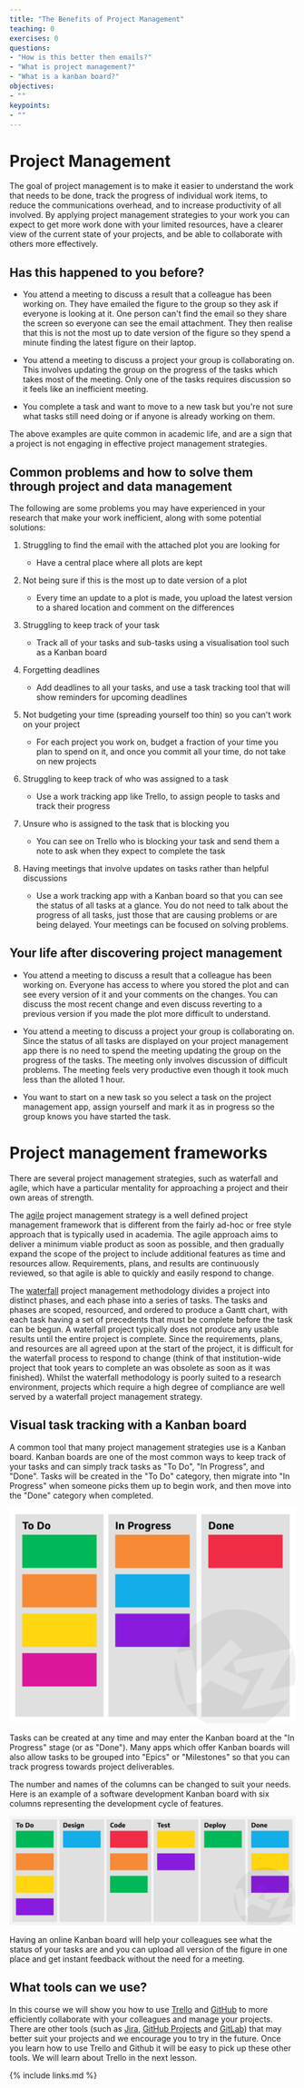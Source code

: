 ```yaml
---
title: "The Benefits of Project Management"
teaching: 0
exercises: 0
questions:
- "How is this better then emails?"
- "What is project management?"
- "What is a kanban board?"
objectives:
- ""
keypoints:
- ""
---
```


# Project Management
The goal of project management is to make it easier to understand the work that needs to be done, track the progress of individual work items, to reduce the communications overhead, and to increase productivity of all involved.
By applying project management strategies to your work you can expect to get more work done with your limited resources, have a clearer view of the current state of your projects, and be able to collaborate with others more effectively.

## Has this happened to you before?
- You attend a meeting to discuss a result that a colleague has been working on. They have emailed the figure to the group so they ask if everyone is looking at it. One person can't find the email so they share the screen so everyone can see the email attachment. They then realise that this is not the most up to date version of the figure so they spend a minute finding the latest figure on their laptop.

- You attend a meeting to discuss a project your group is collaborating on. This involves updating the group on the progress of the tasks which takes most of the meeting. Only one of the tasks requires discussion so it feels like an inefficient meeting.

- You complete a task and want to move to a new task but you're not sure what tasks still need doing or if anyone is already working on them.

The above examples are quite common in academic life, and are a sign that a project is not engaging in effective project management strategies.

## Common problems and how to solve them through project and data management
The following are some problems you may have experienced in your research that make your work inefficient, along with some potential solutions:
1. Struggling to find the email with the attached plot you are looking for
    - Have a central place where all plots are kept

2. Not being sure if this is the most up to date version of a plot
    - Every time an update to a plot is made, you upload the latest version to a shared location and comment on the differences

3. Struggling to keep track of your task
    - Track all of your tasks and sub-tasks using a visualisation tool such as a Kanban board

4. Forgetting deadlines
    - Add deadlines to all your tasks, and use a task tracking tool that will show reminders for upcoming deadlines

5. Not budgeting your time (spreading yourself too thin) so you can't work on your project
    - For each project you work on, budget a fraction of your time you plan to spend on it, and once you commit all your time, do not take on new projects

6. Struggling to keep track of who was assigned to a task
    - Use a work tracking app like Trello, to assign people to tasks and track their progress

7. Unsure who is assigned to the task that is blocking you
    - You can see on Trello who is blocking your task and send them a note to ask when they expect to complete the task

8. Having meetings that involve updates on tasks rather than helpful discussions
    - Use a work tracking app with a Kanban board so that you can see the status of all tasks at a glance. You do not need to talk about the progress of all tasks, just those that are causing problems or are being delayed. Your meetings can be focused on solving problems.


## Your life after discovering project management
<!-- Probably not the best name but I was blanking -->

- You attend a meeting to discuss a result that a colleague has been working on. Everyone has access to where you stored the plot and can see every version of it and your comments on the changes. You can discuss the most recent change and even discuss reverting to a previous version if you made the plot more difficult to understand.

- You attend a meeting to discuss a project your group is collaborating on. Since the status of all tasks are displayed on your project management app there is no need to spend the meeting updating the group on the progress of the tasks. The meeting only involves discussion of difficult problems. The meeting feels very productive even though it took much less than the alloted 1 hour.

- You want to start on a new task so you select a task on the project management app, assign yourself and mark it as in progress so the group knows you have started the task.

# Project management frameworks
There are several project management strategies, such as waterfall and agile, which have a particular mentality for approaching a project and their own areas of strength.

The [agile](https://www.atlassian.com/agile) project management strategy is a well defined project management framework that is different from the fairly ad-hoc or free style approach that is typically used in academia.
The agile approach aims to deliver a minimum viable product as soon as possible, and then gradually expand the scope of the project to include additional features as time and resources allow.
Requirements, plans, and results are continuously reviewed, so that agile is able to quickly and easily respond to change.

The [waterfall](https://asana.com/resources/waterfall-project-management-methodology) project management methodology divides a project into distinct phases, and each phase into a series of tasks.
The tasks and phases are scoped, resourced, and ordered to produce a Gantt chart, with each task having a set of precedents that must be complete before the task can be begun.
A waterfall project typically does not produce any usable results until the entire project is complete.
Since the requirements, plans, and resources are all agreed upon at the start of the project, it is difficult for the waterfall process to respond to change (think of that institution-wide project that took years to complete an was obsolete as soon as it was finished).
Whilst the waterfall methodology is poorly suited to a research environment, projects which require a high degree of compliance are well served by a waterfall project management strategy.

## Visual task tracking with a Kanban board

A common tool that many project management strategies use is a Kanban board.
Kanban boards are one of the most common ways to keep track of your tasks and can simply track tasks as "To Do", "In Progress", and "Done".
Tasks will be created in the "To Do" category, then migrate into "In Progress" when someone picks them up to begin work, and then move into the "Done" category when completed.

![simple_kanban](../fig/Kanban-Zone-3-column-board-illustration.webp)

Tasks can be created at any time and may enter the Kanban board at the "In Progress" stage (or as "Done").
Many apps which offer Kanban boards will also allow tasks to be grouped into "Epics" or "Milestones" so that you can track progress towards project deliverables.

The number and names of the columns can be changed to suit your needs. Here is an example of a software development Kanban board with six columns representing the development cycle of features.

![software_kanban](../fig/Kanban-Zone-5-column-board-illustration.webp)

Having an online Kanban board will help your colleagues see what the status of your tasks are and you can upload all version of the figure in one place and get instant feedback without the need for a meeting.


## What tools can we use?
In this course we will show you how to use [Trello](https://trello.com/en) and [GitHub](https://github.com/) to more efficiently collaborate with your colleagues and manage your projects.
There are other tools (such as [Jira](https://www.atlassian.com/software/jira), [GitHub Projects](https://docs.github.com/en/issues/trying-out-the-new-projects-experience/about-projects) and [GitLab](https://about.gitlab.com/)) that may better suit your projects and we encourage you to try in the future.
Once you learn how to use Trello and Github it will be easy to pick up these other tools.
We will learn about Trello in the next lesson.

{% include links.md %}


